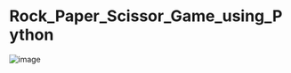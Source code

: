 # Rock_Paper_Scissor_Game_using_Python
![image](https://github.com/user-attachments/assets/194f1264-0b4e-4715-9622-929d9a2c10fa)

